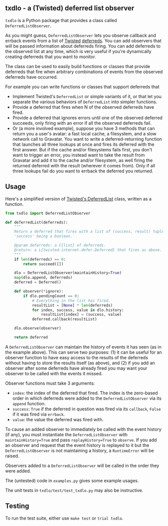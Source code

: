 ## txdlo - a (Twisted) deferred list observer

`txdlo` is a Python package that provides a class called `DeferredListObserver`.

As you might guess, `DeferredListObserver` lets you observe callback and
errback events from a list of [Twisted](http://twistedmatrix.com)
[deferreds](http://twistedmatrix.com/documents/current/core/howto/defer.html). You
can add observers that will be passed information about deferreds firing.
You can add deferreds to the observed list at any time, which is very
useful if you're dynamically creating deferreds that you want to monitor.

The class can be used to easily build functions or classes that provide
deferreds that fire when arbitrary combinations of events from the observed
deferreds have occurred.

For example you can write functions or classes that support deferreds that

* Implement Twisted's `DeferredList` or simple variants of it, or that let
  you separate the various behaviors of `DeferredList` into simpler
  functions.
* Provide a deferred that fires when N of the observed deferreds have fired.
* Provide a deferred that ignores errors until one of the observed deferred
  succeeds, only firing with an error if all the observed deferreds fail.
* Or (a more involved example), suppose you have 3 methods that can return
  you a user's avatar: a fast local cache, a filesystem, and a slow network
  call to Gravatar. You want to write a deferred-returning function that
  launches all three lookups at once and fires its deferred with the first
  answer. But if the cache and/or filesystems fails first, you don't want
  to trigger an error, you instead want to take the result from Gravatar
  and add it to the cache and/or filesystem, as well firing the returned
  deferred with the result (wherever it comes from). Only if all three
  lookups fail do you want to errback the deferred you returned.

## Usage

Here's a simplified version of
[Twisted's DeferredList](http://twistedmatrix.com/documents/current/api/twisted.internet.defer.DeferredList.html)
class, written as a function.

```python
from txdlo import DeferredListObserver

def deferredList(deferreds):
    """
    Return a deferred that fires with a list of (success, result) tuples,
    'success' being a boolean.

    @param deferreds: a C{list} of deferreds.
    @return: a L{twisted.internet.defer.Deferred} that fires as above.
    """
    if len(deferreds) == 0:
        return succeed([])

    dlo = DeferredListObserver(maintainHistory=True)
    map(dlo.append, deferreds)
    deferred = Deferred()

    def observer(*ignore):
        if dlo.pendingCount == 0:
            # Everything in the list has fired.
            resultList = [None] * len(deferreds)
            for index, success, value in dlo.history:
                resultList[index] = (success, value)
            deferred.callback(resultList)

    dlo.observe(observer)

    return deferred
```

A `DeferredListObserver` can maintain the history of events it has seen (as
in the example above). This can serve two purposes: (1) it can be useful
for an observer function to have easy access to the results of the
deferreds without having to store the results itself (as above), and (2) if
you add an observer after some deferreds have already fired you may want
your observer to be called with the events it missed.

Observer functions must take 3 arguments:

* `index`: the index of the deferred that fired. The index is the
  zero-based order in which deferreds were added to the
  `DeferredListObserver` via its `append` function.
* `success`: `True` if the deferred in question was fired via its
  `callback`, `False` if it was fired via `errback`.
* `value`: the value the deferred was fired with.

To cause an added observer to immediately be called with the event history
(if any), you must instantiate the `DeferredListObserver` with
`maintainHistory=True` and pass `replayHistory=True` to `observe`. If you
add an observer and request that the event history is replayed to it but
the `DeferredListObserver` is not maintaining a history, a `RuntimeError`
will be raised.

Observers added to a `DeferredListObserver` will be called in the order
they were added.

The (untested) code in `examples.py` gives some example usages.

The unit tests in `txdlo/test/test_txdlo.py` may also be instructive.

## Testing

To run the test suite, either use `make test` or `trial txdlo`.
